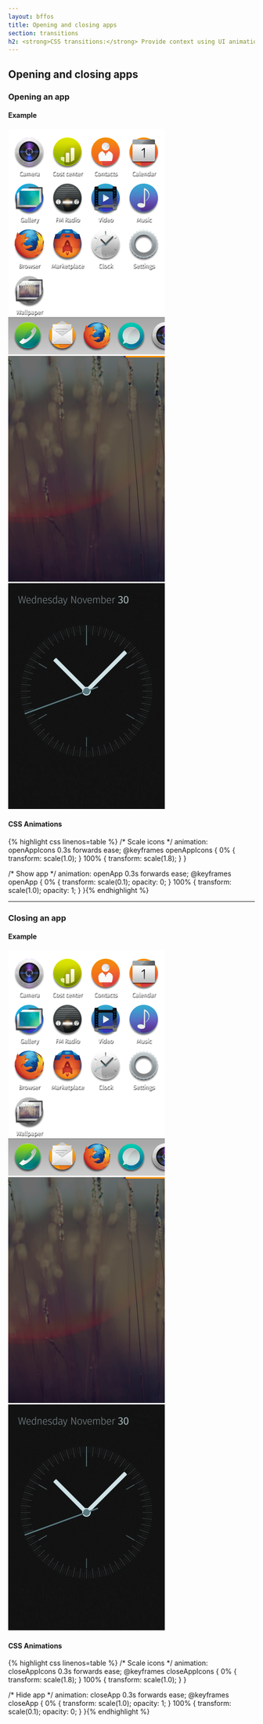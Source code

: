 ```yaml
---
layout: bffos
title: Opening and closing apps
section: transitions
h2: <strong>CSS transitions:</strong> Provide context using UI animations
---
```


## Opening and closing apps

### Opening an app

<section class="transition">
  <h4>Example</h4>
  <article id="example-open" class="phone-frame">
    <div class="play">
      <span class="glow"></span>
      <span class="shape"></span>
    </div>
    <section class="full frame">
      <div class="statusbar"></div>
      <div class="apps-container">
        <div id="open-app-1" class="app">
          <img src="../images/transitions/home_icons.png" alt="home_icons" class="icons">
          <img src="../images/transitions/home.png" alt="home">
        </div>
        <div id="open-app-2" class="app">
          <img src="../images/transitions/clock.png" alt="clock">
        </div>
      </div>
    </section>
  </article>
</section>

<h4>CSS Animations</h4>
{% highlight css linenos=table %}
/* Scale icons */
animation: openAppIcons 0.3s forwards ease;
@keyframes openAppIcons {
  0%   { transform: scale(1.0); }
  100% { transform: scale(1.8); }
}

/* Show app */
animation: openApp 0.3s forwards ease;
@keyframes openApp {
  0%   { transform: scale(0.1); opacity: 0; }
  100% { transform: scale(1.0); opacity: 1; }
}{% endhighlight %}

<hr>

### Closing an app

<section class="transition">
  <h4>Example</h4>
  <article id="example-close" class="phone-frame">
    <div class="play">
      <span class="glow"></span>
      <span class="shape"></span>
    </div>
    <section class="full frame">
      <div class="statusbar"></div>
      <div class="apps-container">
        <div id="close-app-1" class="app">
          <img src="../images/transitions/home_icons.png" alt="home_icons" class="icons">
          <img src="../images/transitions/home.png">
        </div>
        <div id="close-app-2" class="app">
          <img src="../images/transitions/clock.png" alt="clock">
        </div>
      </div>
    </section>
  </article>
</section>

<h4>CSS Animations</h4>
{% highlight css linenos=table %}
/* Scale icons */
animation: closeAppIcons 0.3s forwards ease;
@keyframes closeAppIcons {
  0%   { transform: scale(1.8); }
  100% { transform: scale(1.0); }
}

/* Hide app */
animation: closeApp 0.3s forwards ease;
@keyframes closeApp {
  0%   { transform: scale(1.0); opacity: 1; }
  100% { transform: scale(0.1); opacity: 0; }
}{% endhighlight %}

